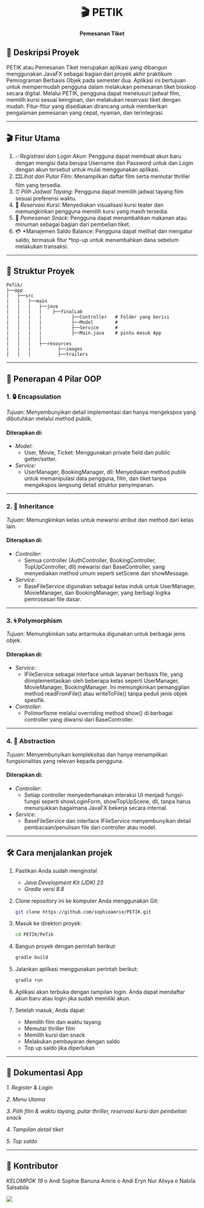 <h1 align="center"> 
    🎬 PETIK 
</h1> 
    <p align="center"> 
        <b> 
        Pemesanan Tiket
        </b> 
    </p>


## 📝 Deskripsi Proyek
PETIK atau Pemesanan Tiket merupakan aplikasi yang dibangun menggunakan JavaFX sebagai bagian dari proyek akhir praktikum Pemrograman Berbasis Objek pada semester dua. Aplikasi ini bertujuan untuk mempermudah pengguna dalam melakukan pemesanan tiket bioskop secara digital. Melalui PETIK, pengguna dapat menelusuri jadwal film, memilih kursi sesuai keinginan, dan melakukan reservasi tiket dengan mudah. Fitur-fitur yang disediakan dirancang untuk memberikan pengalaman pemesanan yang cepat, nyaman, dan terintegrasi.

---

## 🎬 Fitur Utama

1. ✅*Registrasi dan Login Akun*: Pengguna dapat membuat akun baru dengan mengisi data berupa Username dan Password untuk dan Login dengan akun tersebut untuk  mulai menggunakan aplikasi.
2. 🎞*Lihat dan Putar Film*: Menampilkan daftar film serta memutar thriller film yang tersedia.
3. ⏰ *Pilih Jadwal Tayang*: Pengguna dapat memilih jadwal tayang film sesuai preferensi waktu.
4. 💺 *Reservasi Kursi*: Menyediakan visualisasi kursi teater dan memungkinkan pengguna memilih kursi yang masih tersedia.
5. 🍟 *Pemesanan Snack*: Pengguna dapat menambahkan makanan atau minuman sebagai bagian dari pembelian tiket.
6. 💳 *Manajemen Saldo Balance: Pengguna dapat melihat dan mengatur saldo, termasuk fitur *top-up untuk menambahkan dana sebelum melakukan transaksi.

---

## 📂 Struktur Proyek

```plaintext
PeTik/
├──app
|   ├──src
|   |   ├──main 
|   |   |   ├──java
|   |   |   |    ├──finalLab
|   |   |   |           ├──Controller   # Folder yang berisi
|   |   |   |           ├──Model        #
|   |   |   |           ├──Service      #
|   |   |   |           ├──Main.java    # pintu masuk App
|   |   |   |
|   |   |   ├──resources
|   |   |          ├──images
|   |   |          ├──trailers
```

---

## 🧩 Penerapan 4 Pilar OOP 

### 1. 🔒 Encapsulation

*Tujuan*: Menyembunyikan detail implementasi dan hanya mengekspos yang dibutuhkan melalui method publik.

#### Diterapkan di:
- *Model*:
  - User, Movie, Ticket: Menggunakan private field dan public getter/setter.
- *Service*:
  - UserManager, BookingManager, dll: Menyediakan method publik untuk memanipulasi data pengguna, film, dan tiket tanpa mengekspos langsung detail struktur penyimpanan.

---

### 2. 🧬 Inheritance 

*Tujuan*: Memungkinkan kelas untuk mewarisi atribut dan method dari kelas lain.

#### Diterapkan di:
- *Controller*:
  - Semua controller (AuthController, BookingController, TopUpController, dll) mewarisi dari BaseController, yang menyediakan method umum seperti setScene dan showMessage.
- *Service*:
  - BaseFileService digunakan sebagai kelas induk untuk UserManager, MovieManager, dan BookingManager, yang berbagi logika pemrosesan file dasar.

---

### 3. 🌀 Polymorphism 

*Tujuan*: Memungkinkan satu antarmuka digunakan untuk berbagai jenis objek.

#### Diterapkan di:
- *Service*:
  - IFileService sebagai interface untuk layanan berbasis file, yang diimplementasikan oleh beberapa kelas seperti UserManager, MovieManager, BookingManager. Ini memungkinkan pemanggilan method readFromFile() atau writeToFile() tanpa peduli jenis objek spesifik.
- *Controller*:
  - Polimorfisme melalui overriding method show() di berbagai controller yang diwarisi dari BaseController.

---

### 4. 🧊 Abstraction 

*Tujuan*: Menyembunyikan kompleksitas dan hanya menampilkan fungsionalitas yang relevan kepada pengguna.

#### Diterapkan di:
- *Controller*:
  - Setiap controller menyederhanakan interaksi UI menjadi fungsi-fungsi seperti showLoginForm, showTopUpScene, dll, tanpa harus menunjukkan bagaimana JavaFX bekerja secara internal.
- *Service*:
  - BaseFileService dan interface IFileService menyembunyikan detail pembacaan/penulisan file dari controller atau model.

---

## 🛠 Cara menjalankan projek

1. Pastikan Anda sudah menginstal 
    - *Java Development Kit (JDK) 23*
    - *Gradle versi 8.8*

2. Clone repository ini ke komputer Anda menggunakan Git:

    ```bash
    git clone https://github.com/sophieamrie/PETIK.git
    ```

3. Masuk ke direktori proyek:

    ```bash
    cd PETIK/PeTik
    ```
    
5. Bangun proyek dengan perintah berikut:

    ```bash
    gradle build
    ```

6. Jalankan aplikasi menggunakan perintah berikut:

    ```bash
    gradle run
    ```

7. Aplikasi akan terbuka dengan tampilan login. Anda dapat mendaftar akun baru atau login jika sudah memiliki akun.

8. Setelah masuk, Anda dapat:
    - Memilih film dan waktu tayang
    - Memutar thriller film
    - Memilih kursi dan snack
    - Melakukan pembayaran dengan saldo
    - Top up saldo jika diperlukan

---

## 📸 Dokumentasi App

*1. Register & Login*

*2. Menu Utama*

*3. Pilih film & waktu tayang, putar thriller, reservasi kursi dan pembelian snack*

*4. Tampilan detail tiket*


*5. Top saldo*

---

## 👥 Kontributor

*KELOMPOK 19*
o Andi Sophie Banuna Amrie
o Andi Eryn Nur Alisya
o Nabila Salsabila

<a href="https://github.com/sophieamrie/KLP7-FINAL/graphs/contributors">
  <img src="https://contrib.rocks/image?repo=sophieamrie/KLP7-FINAL" />
</a>